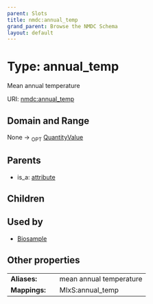 ```yaml
---
parent: Slots
title: nmdc:annual_temp
grand_parent: Browse the NMDC Schema
layout: default
---
```


# Type: annual_temp


Mean annual temperature

URI: [nmdc:annual_temp](https://microbiomedata/meta/annual_temp)

## Domain and Range

None ->  <sub>OPT</sub> [QuantityValue](QuantityValue.md)

## Parents

 *  is_a: [attribute](attribute.md)

## Children


## Used by

 * [Biosample](Biosample.md)

## Other properties

|  |  |  |
| --- | --- | --- |
| **Aliases:** | | mean annual temperature |
| **Mappings:** | | MIxS:annual_temp |

